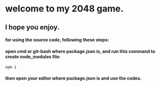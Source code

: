 # welcome to my 2048 game.
## I hope you enjoy.

#### for using the source code, following these steps:
#### open cmd or git-bash where package.json is, and run this command to create node_modules file:
```
npm i
```
#### then open your editor where package.json is and use the codes.
